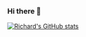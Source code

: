 ### Hi there 👋

[![Richard's GitHub stats](https://github-readme-stats-blue-mu-42.vercel.app/api?username=richardsimko)](https://github-readme-stats-blue-mu-42.vercel.app/api?username=richardsimko)

<!--
**richardsimko/richardsimko** is a ✨ _special_ ✨ repository because its `README.md` (this file) appears on your GitHub profile.

Here are some ideas to get you started:

- 🔭 I’m currently working on ...
- 🌱 I’m currently learning ...
- 👯 I’m looking to collaborate on ...
- 🤔 I’m looking for help with ...
- 💬 Ask me about ...
- 📫 How to reach me: ...
- 😄 Pronouns: ...
- ⚡ Fun fact: ...
-->
